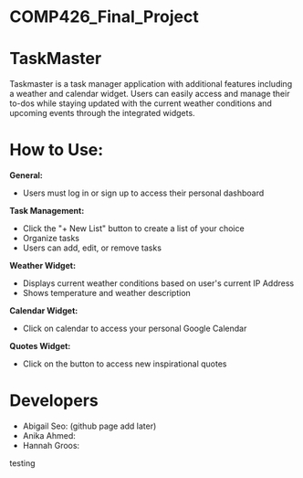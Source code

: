 # COMP426_Final_Project

# TaskMaster

Taskmaster is a task manager application with additional features including a weather and calendar widget. Users can easily access and manage their to-dos while staying updated with the current weather conditions and upcoming events through the integrated widgets.

# How to Use:

**General:**
- Users must log in or sign up to access their personal dashboard

**Task Management:**
  - Click the "+ New List" button to create a list of your choice
  - Organize tasks
  - Users can add, edit, or remove tasks

**Weather Widget:**
- Displays current weather conditions based on user's current IP Address
- Shows temperature and weather description
  
**Calendar Widget:**
- Click on calendar to access your personal Google Calendar

**Quotes Widget:**
- Click on the button to access new inspirational quotes

# Developers
- Abigail Seo: (github page add later)
- Anika Ahmed:
- Hannah Groos: 

testing

